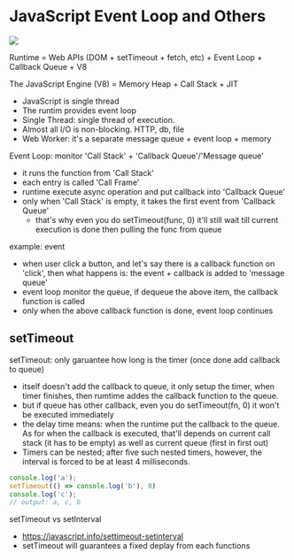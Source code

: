 JavaScript Event Loop and Others
================================

![](https://cdn-images-1.medium.com/max/800/1*4lHHyfEhVB0LnQ3HlhSs8g.png)

Runtime = Web APIs (DOM + setTimeout + fetch, etc) + Event Loop + Callback Queue + V8

The JavaScript Engine (V8) = Memory Heap + Call Stack + JIT

- JavaScript is single thread
- The runtim provides event loop
- Single Thread: single thread of execution.
- Almost all I/O is non-blocking. HTTP, db, file
- Web Worker: it's a separate message queue + event loop + memory

Event Loop: monitor 'Call Stack' + 'Callback Queue'/'Message queue'
- it runs the function from 'Call Stack'
- each entry is called 'Call Frame'
- runtime execute async operation and put callback into 'Callback Queue'
- only when 'Call Stack' is empty, it takes the first event from 'Callback Queue'
  - that's why even you do setTimeout(func, 0) it'll still wait till current execution is done then pulling the func from queue

example: event
- when user click a button, and let's say there is a callback function on 'click', then what happens is: the event + callback is added to 'message queue'
- event loop monitor the queue, if dequeue the above item, the callback function is called
- only when the above callback function is done, event loop continues

## setTimeout
setTimeout: only garuantee how long is the timer (once done add callback to queue)
- itself doesn't add the callback to queue, it only setup the timer, when timer finishes, then rumtime addes the callback function to the queue.
- but if queue has other callback, even you do setTimeout(fn, 0) it won't be executed immediately
- the delay time means: when the runtime put the callback to the queue. As for when the callback is executed, that'll depends on current call stack (it has to be empty) as well as current queue (first in first out)
- Timers can be nested; after five such nested timers, however, the interval is forced to be at least 4 milliseconds.

```js
console.log('a');
setTimeout(() => console.log('b'), 0)
console.log('c');
// output: a, c, b
```


setTimeout vs setInterval
- https://javascript.info/settimeout-setinterval
- setTimeout will guarantees a fixed deplay from each functions
